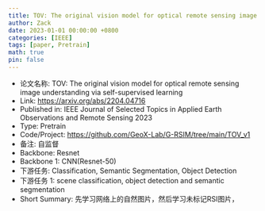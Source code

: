 ```yaml
---
title: TOV: The original vision model for optical remote sensing image understanding via self-supervised learning
author: Zack
date: 2023-01-01 00:00:00 +0800
categories: [IEEE]
tags: [paper, Pretrain]
math: true
pin: false
---
```

- 论文名称: TOV: The original vision model for optical remote sensing image understanding via self-supervised learning
- Link: https://arxiv.org/abs/2204.04716
- Published in: IEEE Journal of Selected Topics in Applied Earth Observations and Remote Sensing 2023
- Type: Pretrain
- Code/Project: https://github.com/GeoX-Lab/G-RSIM/tree/main/TOV_v1
- 备注: 自监督
- Backbone: Resnet
- Backbone 1: CNN(Resnet-50)
- 下游任务: Classification, Semantic Segmentation, Object Detection
- 下游任务 1: scene classification, object detection and semantic segmentation
- Short Summary: 先学习网络上的自然图片，然后学习未标记RSI图片，
